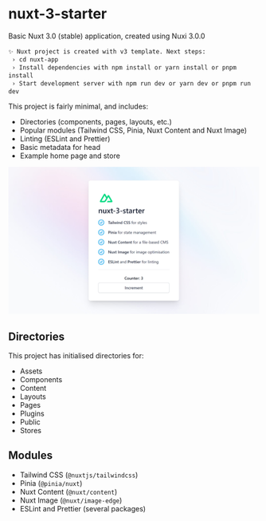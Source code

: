 # nuxt-3-starter

Basic Nuxt 3.0 (stable) application, created using Nuxi 3.0.0

```
✨ Nuxt project is created with v3 template. Next steps:
 › cd nuxt-app
 › Install dependencies with npm install or yarn install or pnpm install
 › Start development server with npm run dev or yarn dev or pnpm run dev
```

This project is fairly minimal, and includes:

- Directories (components, pages, layouts, etc.)
- Popular modules (Tailwind CSS, Pinia, Nuxt Content and Nuxt Image)
- Linting (ESLint and Prettier)
- Basic metadata for head
- Example home page and store

![Screenshot of nuxt-3-starter home page with incrementable counter.](/preview.png)

## Directories

This project has initialised directories for:

- Assets
- Components
- Content
- Layouts
- Pages
- Plugins
- Public
- Stores

## Modules

- Tailwind CSS (`@nuxtjs/tailwindcss`)
- Pinia (`@pinia/nuxt`)
- Nuxt Content (`@nuxt/content`)
- Nuxt Image (`@nuxt/image-edge`)
- ESLint and Prettier (several packages)

